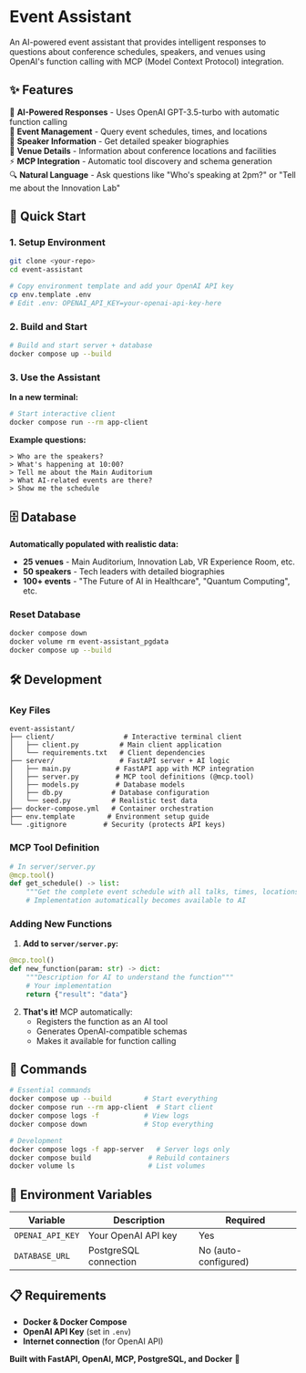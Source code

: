 # Event Assistant

An AI-powered event assistant that provides intelligent responses to questions about conference schedules, speakers, and venues using OpenAI's function calling with MCP (Model Context Protocol) integration.

## ✨ Features

🤖 **AI-Powered Responses** - Uses OpenAI GPT-3.5-turbo with automatic function calling  
📅 **Event Management** - Query event schedules, times, and locations  
🎤 **Speaker Information** - Get detailed speaker biographies  
🏢 **Venue Details** - Information about conference locations and facilities  
⚡ **MCP Integration** - Automatic tool discovery and schema generation  
🔍 **Natural Language** - Ask questions like "Who's speaking at 2pm?" or "Tell me about the Innovation Lab"

## 🚀 Quick Start

### 1. Setup Environment

```bash
git clone <your-repo>
cd event-assistant

# Copy environment template and add your OpenAI API key
cp env.template .env
# Edit .env: OPENAI_API_KEY=your-openai-api-key-here
```

### 2. Build and Start

```bash
# Build and start server + database
docker compose up --build
```

### 3. Use the Assistant

**In a new terminal:**
```bash
# Start interactive client
docker compose run --rm app-client
```

**Example questions:**
```
> Who are the speakers?
> What's happening at 10:00?
> Tell me about the Main Auditorium
> What AI-related events are there?
> Show me the schedule
```

## 🗄️ Database

**Automatically populated with realistic data:**
- **25 venues** - Main Auditorium, Innovation Lab, VR Experience Room, etc.
- **50 speakers** - Tech leaders with detailed biographies
- **100+ events** - "The Future of AI in Healthcare", "Quantum Computing", etc.

### Reset Database
```bash
docker compose down
docker volume rm event-assistant_pgdata
docker compose up --build
```

## 🛠️ Development

### Key Files

```
event-assistant/
├── client/                 # Interactive terminal client
│   ├── client.py          # Main client application
│   └── requirements.txt   # Client dependencies
├── server/                # FastAPI server + AI logic
│   ├── main.py           # FastAPI app with MCP integration
│   ├── server.py         # MCP tool definitions (@mcp.tool)
│   ├── models.py         # Database models
│   ├── db.py            # Database configuration
│   └── seed.py          # Realistic test data
├── docker-compose.yml   # Container orchestration
├── env.template        # Environment setup guide
└── .gitignore         # Security (protects API keys)
```

### MCP Tool Definition

```python
# In server/server.py
@mcp.tool()
def get_schedule() -> list:
    """Get the complete event schedule with all talks, times, locations, and speakers"""
    # Implementation automatically becomes available to AI
```

### Adding New Functions

1. **Add to `server/server.py`:**
```python
@mcp.tool()
def new_function(param: str) -> dict:
    """Description for AI to understand the function"""
    # Your implementation
    return {"result": "data"}
```

2. **That's it!** MCP automatically:
   - Registers the function as an AI tool
   - Generates OpenAI-compatible schemas
   - Makes it available for function calling

## 🔧 Commands

```bash
# Essential commands
docker compose up --build        # Start everything
docker compose run --rm app-client  # Start client
docker compose logs -f           # View logs
docker compose down              # Stop everything

# Development
docker compose logs -f app-server   # Server logs only
docker compose build              # Rebuild containers
docker volume ls                  # List volumes
```

## 🔐 Environment Variables

| Variable | Description | Required |
|----------|-------------|----------|
| `OPENAI_API_KEY` | Your OpenAI API key | Yes |
| `DATABASE_URL` | PostgreSQL connection | No (auto-configured) |


## 📋 Requirements

- **Docker & Docker Compose**
- **OpenAI API Key** (set in `.env`)
- **Internet connection** (for OpenAI API)


**Built with FastAPI, OpenAI, MCP, PostgreSQL, and Docker** 🚀 